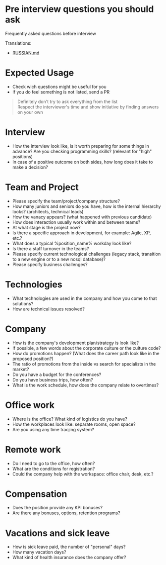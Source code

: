 # Pre interview questions you should ask
Frequently asked questions before interview

Translations:
- [RUSSIAN.md](translations/RUSSIAN.md)

# Expected Usage
- Check wich questions might be useful for you
- If you do feel something is not listed, send a PR


> Definitely don't try to ask everything from the list</br>
> Respect the interviewer's time and show initiative by finding answers on your own

# Interview
- How the interview look like, is it worth preparing for some things in advance? Are you checking programming skills? (relevant for "high" positions)
- In case of a positive outcome on both sides, how long does it take to make a decision?

# Team and Project
- Please specify the team/project/company structure?
- How many juniors and seniors do you have, how is the internal hierarchy looks? (architects, technical leads)
- How the vanacy appears? (what happened with previous candidate)
- How does interaction usually work within and between teams?
- At what stage is the project now?
- Is there a specific approach in development, for example: Agile, XP, etc.?
- What does a typical %position_name% workday look like?
- Is there a staff turnover in the teams?
- Please specify current technological challenges (legacy stack, transition to a new engine or to a new nosql database)?
- Please specify business challenges?

# Technologies 
- What technologies are used in the company and how you come to that solutions?
- How are technical issues resolved?

# Company
- How is the company's development plan/strategy is look like?
- If possible, a few words about the corporate culture or the culture code?
- How do promotions happen? (What does the career path look like in the proposed position?)
- The ratio of promotions from the inside vs search for specialists in the market?
- Do you have a budget for the conferences?
- Do you have business trips, how often?
- What is the work schedule, how does the company relate to overtimes?

# Office work
- Where is the office? What kind of logistics do you have?
- How the workplaces look like: separate rooms, open space?
- Are you using any time tracjing system?

# Remote work
- Do I need to go to the office, how often?
- What are the conditions for registration?
- Could the company help with the workspace: office chair, desk, etc.?

# Compensation
- Does the position provide any KPI bonuses?
- Are there any bonuses, options, retention programs?

# Vacations and sick leave
- How is sick leave paid, the number of "personal" days?
- How many vacation days?
- What kind of health insurance does the company offer?
